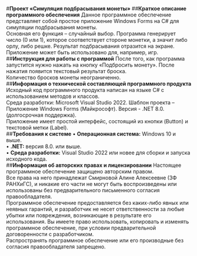 #**Проект «Симуляция подбрасывания монеты»**
##**Краткое описание программного обеспечения**
Данное программное обеспечение представляет собой простое приложение Windows Forms на C# для симуляции подбрасывания монеты.  
Основная его функция – случайный выбор. Программа генерирует число (0 или 1), которое соответствует стороне монетки, а значит либо орлу, либо решке. Результат подбрасывания отразится на экране.  
Приложение может быть использовано для, например, игр.  
##**Инструкция для работы с программой**
После того, как программа запустится нужно нажать на кнопку «Подбросить монету». После нажатия появится текстовый результат броска.  
Количество бросков монеты неограниченно.  
##**Информация о технической составляющей программного продукта**
Исходный код программного продукта написан на языке C# с использованием методов и классов.  
Среда разработки: Microsoft Visual Studio 2022. Шаблон проекта – Приложение Windows Forms (Майкрософт). Версия - .NET 8.0. (долгосрочная поддержка).  
Приложение имеет простой интерфейс, состоящий из кнопки (Button) и текстовой метки (Label).  
##**Требования к системе**
•	**Операционная система:** Windows 10 и выше.  
•	**.NET:** версия 8.0. или выше.  
•	**Среда разработки:** Visual Studio 2022 или новее для сборки и запуска исходного кода.  
##**Информация об авторских правах и лицензировании**
Настоящее программное обеспечение защищено авторским правом.  
Все права на него принадлежат Смирновой Алине Алексеевне (ЗФ РАНХиГС), и никакие его части не могут быть воспроизведены или использованы без предварительного письменного согласия правообладателя.  
Программное обеспечение предоставляется без каких-либо явных или неявных гарантий, и разработчик не несет ответственности за любые убытки или повреждения, возникающие в результате его использования. Вы имеете право использовать, копировать и изменять программное обеспечение, при условии предварительной договоренности с разработчиком.  
Распространять программное обеспечение или его производные без согласия правообладателя запрещено.

